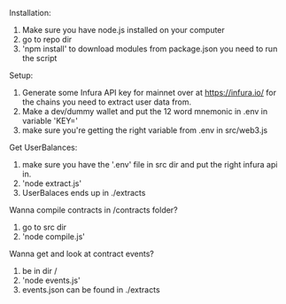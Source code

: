 Installation:

1. Make sure you have node.js installed on your computer
2. go to repo dir
3. 'npm install' to download modules from package.json you need to run the script

Setup:

1. Generate some Infura API key for mainnet over at https://infura.io/ for the chains you need to extract user data from.
2. Make a dev/dummy wallet and put the 12 word mnemonic in .env in variable 'KEY='
3. make sure you're getting the right variable from .env in src/web3.js

Get UserBalances:

1. make sure you have the '.env' file in src dir and put the right infura api in.
2. 'node extract.js'
3. UserBalaces ends up in ./extracts

Wanna compile contracts in /contracts folder?

1. go to src dir
2. 'node compile.js'

Wanna get and look at contract events? 

1. be in dir /
2. 'node events.js'
3. events.json can be found in ./extracts
